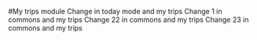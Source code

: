 #My trips module
Change in today mode and my trips
Change 1 in commons and my trips
Change 22 in commons and my trips
Change 23 in commons and my trips
